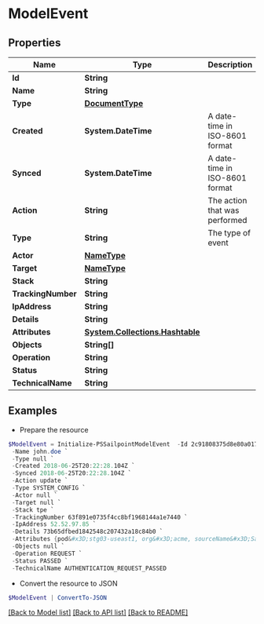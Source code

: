 # ModelEvent
## Properties

Name | Type | Description | Notes
------------ | ------------- | ------------- | -------------
**Id** | **String** |  | 
**Name** | **String** |  | 
**Type** | [**DocumentType**](DocumentType.md) |  | 
**Created** | **System.DateTime** | A date-time in ISO-8601 format | [optional] 
**Synced** | **System.DateTime** | A date-time in ISO-8601 format | [optional] 
**Action** | **String** | The action that was performed | [optional] 
**Type** | **String** | The type of event | [optional] 
**Actor** | [**NameType**](NameType.md) |  | [optional] 
**Target** | [**NameType**](NameType.md) |  | [optional] 
**Stack** | **String** |  | [optional] 
**TrackingNumber** | **String** |  | [optional] 
**IpAddress** | **String** |  | [optional] 
**Details** | **String** |  | [optional] 
**Attributes** | [**System.Collections.Hashtable**](AnyType.md) |  | [optional] 
**Objects** | **String[]** |  | [optional] 
**Operation** | **String** |  | [optional] 
**Status** | **String** |  | [optional] 
**TechnicalName** | **String** |  | [optional] 

## Examples

- Prepare the resource
```powershell
$ModelEvent = Initialize-PSSailpointModelEvent  -Id 2c91808375d8e80a0175e1f88a575222 `
 -Name john.doe `
 -Type null `
 -Created 2018-06-25T20:22:28.104Z `
 -Synced 2018-06-25T20:22:28.104Z `
 -Action update `
 -Type SYSTEM_CONFIG `
 -Actor null `
 -Target null `
 -Stack tpe `
 -TrackingNumber 63f891e0735f4cc8bf1968144a1e7440 `
 -IpAddress 52.52.97.85 `
 -Details 73b65dfbed1842548c207432a18c84b0 `
 -Attributes {pod&#x3D;stg03-useast1, org&#x3D;acme, sourceName&#x3D;SailPoint} `
 -Objects null `
 -Operation REQUEST `
 -Status PASSED `
 -TechnicalName AUTHENTICATION_REQUEST_PASSED
```

- Convert the resource to JSON
```powershell
$ModelEvent | ConvertTo-JSON
```

[[Back to Model list]](../README.md#documentation-for-models) [[Back to API list]](../README.md#documentation-for-api-endpoints) [[Back to README]](../README.md)

